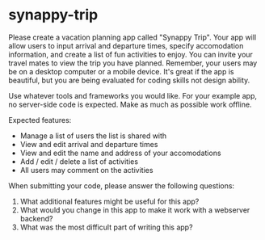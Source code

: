 # synappy-trip
Please create a vacation planning app called "Synappy Trip". Your app will allow users to input arrival and departure times, specify accomodation information, and create a list of fun activities to enjoy. You can invite your travel mates to view the trip you have planned. Remember, your users may be on a desktop computer or a mobile device. It's great if the app is beautiful, but you are being evaluated for coding skills not design ability.

Use whatever tools and frameworks you would like. For your example app, no server-side code is expected. Make as much as possible work offline.

Expected features:
* Manage a list of users the list is shared with
* View and edit arrival and departure times
* View and edit the name and address of your accomodations
* Add / edit / delete a list of activities
* All users may comment on the activities

When submitting your code, please answer the following questions:
1) What additional features might be useful for this app?
2) What would you change in this app to make it work with a webserver backend?
3) What was the most difficult part of writing this app?
